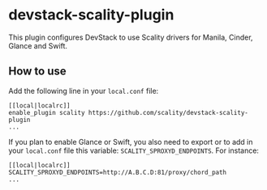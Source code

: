 # devstack-scality-plugin
This plugin configures DevStack to use Scality drivers for Manila, Cinder, Glance and Swift.

## How to use
Add the following line in your `local.conf` file:
```
[[local|localrc]]
enable_plugin scality https://github.com/scality/devstack-scality-plugin
...
```
If you plan to enable Glance or Swift, you also need to export or to add in your `local.conf` file
this variable: `SCALITY_SPROXYD_ENDPOINTS`. For instance:
```
[[local|localrc]]
SCALITY_SPROXYD_ENDPOINTS=http://A.B.C.D:81/proxy/chord_path
...
```
